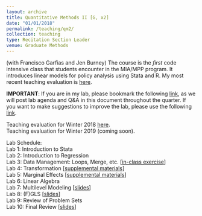 ```yaml
---
layout: archive
title: Quantitative Methods II [G, x2]
date: "01/01/2018"
permalink: /teaching/qm2/
collection: teaching
type: Recitation Section Leader
venue: Graduate Methods
---
```


(with Francisco Garfias and Jen Burney) The course is the _first_ code intensive class that students encounter in the MIA/MPP program. It introduces linear models for policy analysis using Stata and R. My most recent teaching evaluation is [here](https://shanexuan.github.io/files/qm2-eval-wi18.pdf). 

__IMPORTANT__: If you are in my lab, please bookmark the following [link](https://docs.google.com/document/d/1F5tciuW92cYoFBdOK6K8iF3StXAlTdj3yvYe44Wmx0Q/edit?usp=sharing), as we will post lab agenda and Q&A in this document throughout the quarter.  If you want to make suggestions to improve the lab, please use the following [link](https://goo.gl/forms/JLL7ErnN0zWa6ewX2).

Teaching evaluation for Winter 2018 [here](https://shanexuan.github.io/files/qm2-eval-wi18.pdf).  
Teaching evaluation for Winter 2019 (coming soon).

Lab Schedule:  
Lab 1: Introduction to Stata  
Lab 2: Introduction to Regression  
Lab 3: Data Management: Loops, Merge, etc. [[in-class exercise](https://shanexuan.github.io/files/qm2-slides/loop-example.pdf)]  
Lab 4: Transformation [[supplemental materials](https://shanexuan.github.io/files/qm2-slides/transform.pdf)]  
Lab 5: Marginal Effects [[supplemental materials](https://shanexuan.com/files/qm2-slides/QM2_lab5_supp_margin.pdf)]  
Lab 6: Linear Algebra  
Lab 7: Multilevel Modeling [[slides](https://shanexuan.github.io/files/qm2-slides/multilevel.pdf)]  
Lab 8: (F)GLS [[slides](https://shanexuan.github.io/files/qm2-slides/gls.pdf)]  
Lab 9: Review of Problem Sets  
Lab 10: Final Review [[slides](https://shanexuan.github.io/files/qm2-slides/reg-short-ver.pdf)]  
